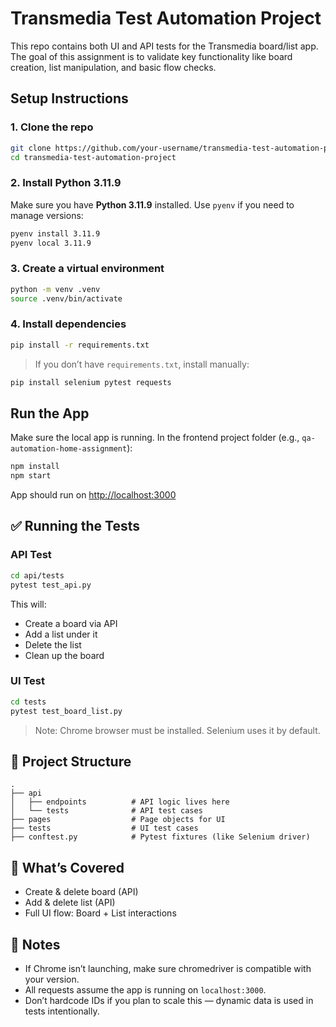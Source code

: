 # Transmedia Test Automation Project

This repo contains both UI and API tests for the Transmedia board/list app. The goal of this assignment is to validate key functionality like board creation, list manipulation, and basic flow checks.



## Setup Instructions

### 1. Clone the repo
```bash
git clone https://github.com/your-username/transmedia-test-automation-project.git
cd transmedia-test-automation-project
```

### 2. Install Python 3.11.9
Make sure you have **Python 3.11.9** installed. Use `pyenv` if you need to manage versions:
```bash
pyenv install 3.11.9
pyenv local 3.11.9
```

### 3. Create a virtual environment
```bash
python -m venv .venv
source .venv/bin/activate
```

### 4. Install dependencies
```bash
pip install -r requirements.txt
```

> If you don’t have `requirements.txt`, install manually:
```bash
pip install selenium pytest requests
```



## Run the App

Make sure the local app is running. In the frontend project folder (e.g., `qa-automation-home-assignment`):

```bash
npm install
npm start
```

App should run on [http://localhost:3000](http://localhost:3000)



## ✅ Running the Tests

### API Test
```bash
cd api/tests
pytest test_api.py
```

This will:
- Create a board via API
- Add a list under it
- Delete the list
- Clean up the board

### UI Test
```bash
cd tests
pytest test_board_list.py
```

> Note: Chrome browser must be installed. Selenium uses it by default.



## 📁 Project Structure

```
.
├── api
│   ├── endpoints          # API logic lives here
│   └── tests              # API test cases
├── pages                  # Page objects for UI
├── tests                  # UI test cases
├── conftest.py            # Pytest fixtures (like Selenium driver)
```



## 🧪 What’s Covered

- Create & delete board (API)
- Add & delete list (API)
- Full UI flow: Board + List interactions



## 📝 Notes

- If Chrome isn’t launching, make sure chromedriver is compatible with your version.
- All requests assume the app is running on `localhost:3000`.
- Don’t hardcode IDs if you plan to scale this — dynamic data is used in tests intentionally.



